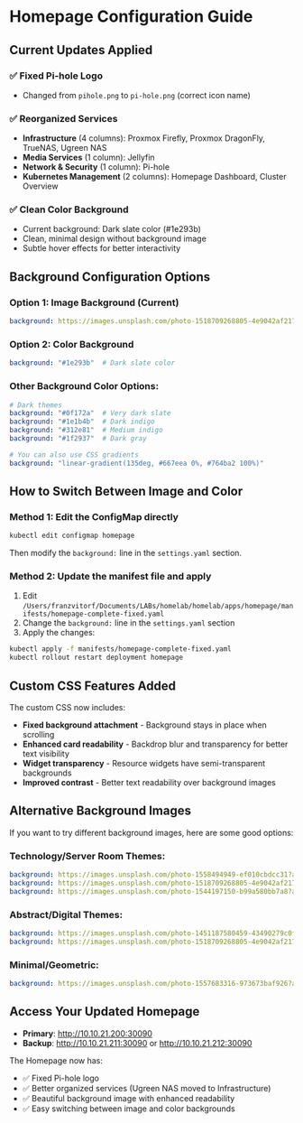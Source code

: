 # Homepage Configuration Guide

## Current Updates Applied

### ✅ Fixed Pi-hole Logo
- Changed from `pihole.png` to `pi-hole.png` (correct icon name)

### ✅ Reorganized Services
- **Infrastructure** (4 columns): Proxmox Firefly, Proxmox DragonFly, TrueNAS, Ugreen NAS
- **Media Services** (1 column): Jellyfin
- **Network & Security** (1 column): Pi-hole
- **Kubernetes Management** (2 columns): Homepage Dashboard, Cluster Overview

### ✅ Clean Color Background
- Current background: Dark slate color (#1e293b)
- Clean, minimal design without background image
- Subtle hover effects for better interactivity

## Background Configuration Options

### Option 1: Image Background (Current)
```yaml
background: https://images.unsplash.com/photo-1518709268805-4e9042af2176?auto=format&fit=crop&w=2560&q=80
```

### Option 2: Color Background
```yaml
background: "#1e293b"  # Dark slate color
```

### Other Background Color Options:
```yaml
# Dark themes
background: "#0f172a"  # Very dark slate
background: "#1e1b4b"  # Dark indigo
background: "#312e81"  # Medium indigo
background: "#1f2937"  # Dark gray

# You can also use CSS gradients
background: "linear-gradient(135deg, #667eea 0%, #764ba2 100%)"
```

## How to Switch Between Image and Color

### Method 1: Edit the ConfigMap directly
```bash
kubectl edit configmap homepage
```
Then modify the `background:` line in the `settings.yaml` section.

### Method 2: Update the manifest file and apply
1. Edit `/Users/franzvitorf/Documents/LABs/homelab/homelab/apps/homepage/manifests/homepage-complete-fixed.yaml`
2. Change the `background:` line in the `settings.yaml` section
3. Apply the changes:
```bash
kubectl apply -f manifests/homepage-complete-fixed.yaml
kubectl rollout restart deployment homepage
```

## Custom CSS Features Added

The custom CSS now includes:
- **Fixed background attachment** - Background stays in place when scrolling
- **Enhanced card readability** - Backdrop blur and transparency for better text visibility
- **Widget transparency** - Resource widgets have semi-transparent backgrounds
- **Improved contrast** - Better text readability over background images

## Alternative Background Images

If you want to try different background images, here are some good options:

### Technology/Server Room Themes:
```yaml
background: https://images.unsplash.com/photo-1558494949-ef010cbdcc31?auto=format&fit=crop&w=2560&q=80
background: https://images.unsplash.com/photo-1518709268805-4e9042af2176?auto=format&fit=crop&w=2560&q=80
background: https://images.unsplash.com/photo-1544197150-b99a580bb7a8?auto=format&fit=crop&w=2560&q=80
```

### Abstract/Digital Themes:
```yaml
background: https://images.unsplash.com/photo-1451187580459-43490279c0fa?auto=format&fit=crop&w=2560&q=80
background: https://images.unsplash.com/photo-1518709268805-4e9042af2176?auto=format&fit=crop&w=2560&q=80
```

### Minimal/Geometric:
```yaml
background: https://images.unsplash.com/photo-1557683316-973673baf926?auto=format&fit=crop&w=2560&q=80
```

## Access Your Updated Homepage

- **Primary**: http://10.10.21.200:30090
- **Backup**: http://10.10.21.211:30090 or http://10.10.21.212:30090

The Homepage now has:
- ✅ Fixed Pi-hole logo
- ✅ Better organized services (Ugreen NAS moved to Infrastructure)
- ✅ Beautiful background image with enhanced readability
- ✅ Easy switching between image and color backgrounds